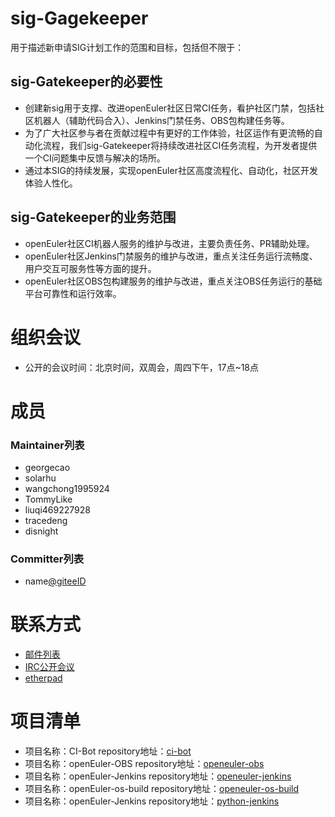 # sig-Gagekeeper

用于描述新申请SIG计划工作的范围和目标，包括但不限于：

## sig-Gatekeeper的必要性
- 创建新sig用于支撑、改进openEuler社区日常CI任务，看护社区门禁，包括社区机器人（辅助代码合入）、Jenkins门禁任务、OBS包构建任务等。  
- 为了广大社区参与者在贡献过程中有更好的工作体验，社区运作有更流畅的自动化流程，我们sig-Gatekeeper将持续改进社区CI任务流程，为开发者提供一个CI问题集中反馈与解决的场所。  
- 通过本SIG的持续发展，实现openEuler社区高度流程化、自动化，社区开发体验人性化。
## sig-Gatekeeper的业务范围
- openEuler社区CI机器人服务的维护与改进，主要负责任务、PR辅助处理。
- openEuler社区Jenkins门禁服务的维护与改进，重点关注任务运行流畅度、用户交互可服务性等方面的提升。
- openEuler社区OBS包构建服务的维护与改进，重点关注OBS任务运行的基础平台可靠性和运行效率。

# 组织会议

- 公开的会议时间：北京时间，双周会，周四下午，17点~18点

# 成员

### Maintainer列表
- georgecao
- solarhu
- wangchong1995924
- TommyLike
- liuqi469227928
- tracedeng
- disnight

### Committer列表
- name[@giteeID](giteeID链接)

# 联系方式
- [邮件列表](gatekeeper@openeuler.org)
- [IRC公开会议]()
- [etherpad](https://etherpad.openeuler.org/p/sig-gatekeeper)

# 项目清单
- 项目名称：CI-Bot
  repository地址：[ci-bot](https://gitee.com/openeuler/ci-bot)
- 项目名称：openEuler-OBS
  repository地址：[openeuler-obs](https://gitee.com/openeuler/openeuler-obs)
- 项目名称：openEuler-Jenkins
  repository地址：[openeuler-jenkins](https://gitee.com/openeuler/openeuler-jenkins)
- 项目名称：openEuler-os-build
  repository地址：[openeuler-os-build](https://gitee.com/openeuler/openeuler-os-build)
- 项目名称：openEuler-Jenkins
  repository地址：[python-jenkins](https://gitee.com/src-openeuler/python-jenkins)
